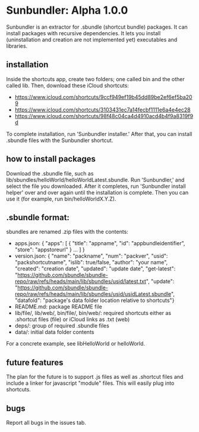 # Sunbundler: Alpha 1.0.0

Sunbundler is an extractor for .sbundle (shortcut bundle) packages. It can install packages with recursive dependencies. It lets you install (uninstallation and creation are not implemented yet) executables and libraries.

## installation

Inside the shortcuts app, create two folders; one called bin and the other called lib. Then, download 
 these iCloud shortcuts:
 - https://www.icloud.com/shortcuts/9ccf949ef19b45dd89be2ef6ef5ba209
 - https://www.icloud.com/shortcuts/3103431ec7a14fecbf1111e6a4e4ec28
 - https://www.icloud.com/shortcuts/98f48c04ca4d4910acd4b4f9a8319f9d

To complete installation, run 'Sunbundler installer.' After that, you can install .sbundle files with the Sunbundler shortcut.

## how to install packages

Download the .sbundle file, such as lib/sbundles/helloWorld/helloWorldLatest.sbundle. Run 'Sunbundler,' and select the file you downloaded. After it completes, run 'Sunbundler install helper' over and over again until the installation is complete. Then you can use it (for example, run bin/helloWorldX.Y.Z).

## .sbundle format:
 sbundles are renamed .zip files with the contents:
 - apps.json: { "apps": [ { "title": "appname", "id": "appbundleidentifier", "store": "appstoreurl" } ... ] }
 - version.json: { "name": "packname", "num": "packver", "usid": "packshortcutname", "islib": true/false, "author": "your name", "created": "creation date", "updated": "update date", "get-latest": "https://github.com/sbundle/sbundle-repo/raw/refs/heads/main/lib/sbundles/usid/latest.txt", "update": "https://github.com/sbundle/sbundle-repo/raw/refs/heads/main/lib/sbundles/usid/usidLatest.sbundle", "datafold": "package's data folder location relative to shortcuts"}
 - README.md: package README file
 - lib/file/, lib/web/, bin/file/, bin/web/: required shortcuts either as .shortcut files (file) or iCloud links as .txt (web)
 - deps/: group of required .sbundle files
 - data/: initial data folder contents

For a concrete example, see libHelloWorld or helloWorld.

## future features

The plan for the future is to support .js files as well as .shortcut files and include a linker for javascript "module" files. This will easily plug into shortcuts.

## bugs

Report all bugs in the issues tab.